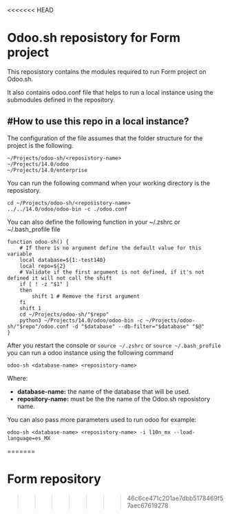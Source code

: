 <<<<<<< HEAD
# Odoo.sh reposistory for Form project

This reposistory contains the modules required to run Form project on Odoo.sh.

It also contains odoo.conf file that helps to run a local instance using the submodules defined in the repository.

## #How to use this repo in a local instance?

The configuration of the file assumes that the folder structure for the project is the following.

```shell-script
~/Projects/odoo-sh/<reposistory-name>
~/Projects/14.0/odoo
~/Projects/14.0/enterprise
```

You can run the following command when your working directory is the reposistory.

```shell-script
cd ~/Projects/odoo-sh/<reposistory-name>
../../14.0/odoo/odoo-bin -c ./odoo.conf
```

You can also define the following function in your ~/.zshrc or ~/.bash_profile file

```shell-script
function odoo-sh() {
    # If there is no argument define the default value for this variable
    local database=${1:-test140}
    local repo=${2}
    # Validate if the first argument is not defined, if it's not defined it will not call the shift
    if [ ! -z "$1" ]
    then
        shift 1 # Remove the first argument
    fi
    shift 1
    cd ~/Projects/odoo-sh/"$repo"
    python3 ~/Projects/14.0/odoo/odoo-bin -c ~/Projects/odoo-sh/"$repo"/odoo.conf -d "$database" --db-filter="$database" "$@"
}
```

After you restart the console or `source ~/.zshrc` or `source ~/.bash_profile` you can run a odoo instance using the following command

```shell-script
odoo-sh <database-name> <reposistory-name>
```

Where:
- **database-name:** the name of the database that will be used.
- **repository-name:** must be the the name of the Odoo.sh reposistory name.

You can also pass more parameters used to run odoo for example:

```shell-script
odoo-sh <database-name> <reposistory-name> -i l10n_mx --load-language=es_MX
```
=======
# Form repository

>>>>>>> 46c6ce471c201ae7dbb5178469f57aec67619278
